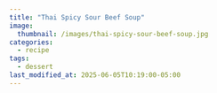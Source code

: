 ```yaml
---
title: "Thai Spicy Sour Beef Soup"
image: 
  thumbnail: /images/thai-spicy-sour-beef-soup.jpg
categories:
  - recipe
tags:
  - dessert
last_modified_at: 2025-06-05T10:19:00-05:00
---
```



